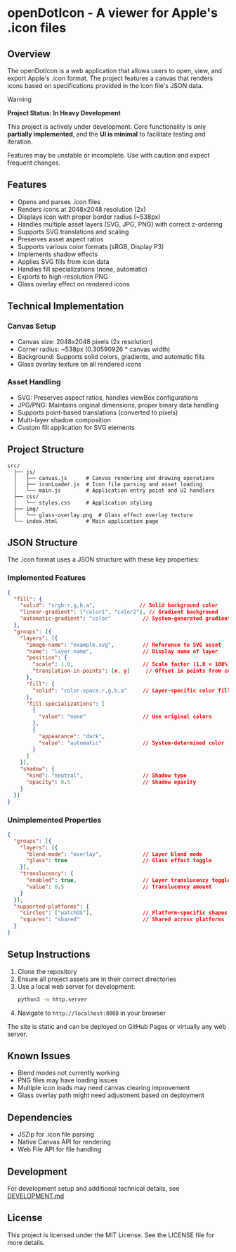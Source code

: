 # openDotIcon - A viewer for Apple's .icon files

## Overview
The openDotIcon is a web application that allows users to open, view, and export Apple's .icon format. The project features a canvas that renders icons based on specifications provided in the icon file's JSON data.

> [!WARNING]
> **Project Status: In Heavy Development**
>
> This project is actively under development. Core functionality is only **partially implemented**, and the **UI is minimal** to facilitate testing and iteration.
>
> Features may be unstable or incomplete. Use with caution and expect frequent changes.

## Features
- Opens and parses .icon files
- Renders icons at 2048x2048 resolution (2x)
- Displays icon with proper border radius (~538px)
- Handles multiple asset layers (SVG, JPG, PNG) with correct z-ordering
- Supports SVG translations and scaling
- Preserves asset aspect ratios
- Supports various color formats (sRGB, Display P3)
- Implements shadow effects
- Applies SVG fills from icon data
- Handles fill specializations (none, automatic)
- Exports to high-resolution PNG
- Glass overlay effect on rendered icons

## Technical Implementation

### Canvas Setup
- Canvas size: 2048x2048 pixels (2x resolution)
- Corner radius: ~538px (0.30590926 * canvas width)
- Background: Supports solid colors, gradients, and automatic fills
- Glass overlay texture on all rendered icons

### Asset Handling
- SVG: Preserves aspect ratios, handles viewBox configurations
- JPG/PNG: Maintains original dimensions, proper binary data handling
- Supports point-based translations (converted to pixels)
- Multi-layer shadow composition
- Custom fill application for SVG elements

## Project Structure
```
src/
  ├── js/
  │   ├── canvas.js      # Canvas rendering and drawing operations
  │   ├── iconLoader.js  # Icon file parsing and asset loading
  │   └── main.js        # Application entry point and UI handlers
  ├── css/
  │   └── styles.css     # Application styling
  ├── img/
  │   └── glass-overlay.png  # Glass effect overlay texture
  └── index.html         # Main application page
```

## JSON Structure
The .icon format uses a JSON structure with these key properties:

### Implemented Features
```json
{
  "fill": {
    "solid": "srgb:r,g,b,a",              // Solid background color
    "linear-gradient": ["color1", "color2"], // Gradient background
    "automatic-gradient": "color"          // System-generated gradient
  },
  "groups": [{
    "layers": [{
      "image-name": "example.svg",         // Reference to SVG asset
      "name": "layer-name",                // Display name of layer
      "position": {
        "scale": 1.0,                      // Scale factor (1.0 = 100%)
        "translation-in-points": [x, y]     // Offset in points from center
      },
      "fill": {
        "solid": "color-space:r,g,b,a"     // Layer-specific color fill
      },
      "fill-specializations": [
        {
          "value": "none"                  // Use original colors
        },
        {
          "appearance": "dark",
          "value": "automatic"             // System-determined color
        }
      ]
    }],
    "shadow": {
      "kind": "neutral",                   // Shadow type
      "opacity": 0.5                       // Shadow opacity
    }
  }]
}
```

### Unimplemented Properties
```json
{
  "groups": [{
    "layers": [{
      "blend-mode": "overlay",             // Layer blend mode
      "glass": true                        // Glass effect toggle
    }],
    "translucency": {
      "enabled": true,                     // Layer translucency toggle
      "value": 0.5                         // Translucency amount
    }
  }],
  "supported-platforms": {
    "circles": ["watchOS"],                // Platform-specific shapes
    "squares": "shared"                    // Shared across platforms
  }
}
```

## Setup Instructions
1. Clone the repository
2. Ensure all project assets are in their correct directories
3. Use a local web server for development:
   ```bash
   python3 -m http.server
   ```
4. Navigate to `http://localhost:8000` in your browser

The site is static and can be deployed on GitHub Pages or virtually any web server.

## Known Issues
- Blend modes not currently working
- PNG files may have loading issues
- Multiple icon loads may need canvas clearing improvement
- Glass overlay path might need adjustment based on deployment

## Dependencies
- JSZip for .icon file parsing
- Native Canvas API for rendering
- Web File API for file handling

## Development
For development setup and additional technical details, see [DEVELOPMENT.md](DEVELOPMENT.md)

## License
This project is licensed under the MIT License. See the LICENSE file for more details.